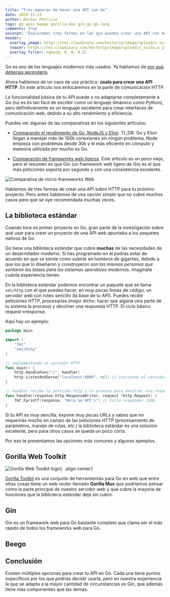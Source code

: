 ```yaml
---
title: "Tres maneras de hacer una API con Go"
date: 2019-11-23
author: Héctor Patricio
tags: go apis beego gorilla-mux gin-go go-lang
comments: true
excerpt: "Exploramos tres formas en las que puedes crear una API con Go el lenguaje enfocado en la eficiencia de los programas permitiendo productividad para los programadores"
header:
  overlay_image: https://res.cloudinary.com/hectorip/image/upload/c_scale,w_1440/v1576986565/clint-adair-BW0vK-FA3eg-unsplash_iamab8.jpg
  teaser: https://res.cloudinary.com/hectorip/image/upload/c_scale,w_1440/v1576986565/clint-adair-BW0vK-FA3eg-unsplash_iamab8.jpg
  overlay_filter: rgba(0, 0, 0, 0.5)
---
```


Go es uno de los lenguajes modernos más usados. Ya hablamos de [por qué deberías aprenderlo](/2019/09/01/por-que-deberias-aprender-go.html).

Ahora hablemos de un caso de uso práctico: **úsalo para crear una API HTTP**. En este artículo nos enfocaremos en la parte de comunicación HTTP.

La funcionalidad básica de tu API puede o no adaptarse completamente a Go (no es es tan fácil de escribir como un lenguaje dinámico como Python), pero definitivamente es un lenguaje excelente para crear interfaces de comunicación web, debido a su alto rendimiento y eficiencia.

Puedes ver algunas de las comparativas en los siguientes artículos:

- [Comparando el rendimiento de Go, NodeJS y Elixir](https://stressgrid.com/blog/benchmarking_go_vs_node_vs_elixir/). TL;DR: Go y Elixir llegan a manejar más de 100k conexiones sin ningún problema, Node empieza con problemas desde 30k y el más eficiente en cómputo y memoria utilizada por mucho es Go.

- [Comparación de frameworks web ligeros](https://github.com/mroth/phoenix-showdown). Este artículo es un poco viejo, pero el resumen es que Gin (un framework web ligero de Go) es el que más peticiones soporta por segundo y con una consistencia excelente.

![Comparativa de micro-frameworks Web](https://res.cloudinary.com/hectorip/image/upload/v1574629781/Screenshot_2019-11-24_15.09.25_ozqwcu.png)

Hablemos de tres formas de crear una API sobre HTTP para tu próximo proyecto. Pero antes hablemos de una opción simple que no cubre muchos casos pero que se oye recomendada muchas veces.

## La biblioteca estándar

Cuando hice mi primer proyecto en Go, gran parte de la investigación sobre qué usar para crear un proyecto de una API web apuntaba a los paquetes nativos de Go.

Go tiene una biblioteca estándar que cubre **muchas** de las necesidades de un desarrollador moderno. Si has programado en él podrás estar de acuerdo en que se siente como subirte en hombros de gigantes, debido a que los que lo diseñaron y construyeron son _las mismas personas que sentaron las bases para los sistemas operativos modernos_. Imagínate cuánta experiencia tienen.

En la biblioteca estándar podemos encontrar un paquete que se llama `net/http` con el que puedes hacer, en muy pocas líneas de código, un servidor web con ruteo sencillo (la base de tu API). Puedes recibir peticiones HTTP, procesarlas (mejor dicho: hacer que algúna otra parte de tu sistema la procese) y devolver una respuesta HTTP. El ciclo básico request->response.

Aquí hay un ejemplo:

```go
package main

import (
	"fmt"
	"net/http"
)

// Implementando un servidor HTTP
func main() {
	http.HandleFunc("/", handler)
	http.ListenAndServe("localhost:8080", nil) // iniciando el servidor
}

// handler recibe la petición http y la procesa para devolver una respuesta http
func handler(response http.ResponseWriter, request *http.Request) {
	fmt.Fprintf(response, "Hola Go API's") // Falta responder JSON
}
```

Si tu API es muy sencilla, expone muy pocas URLs y sabes que no requerirás mucho en campo de las peticiones HTTP (procesamiento de parámetros, manejo de rutas, etc.) la biblioteca estándar es una solución excelente, pero para otros casos se queda un poco corta.

Por eso te presentamos las opciones más comunes y algunos ejemplos.

## Gorilla Web Toolkit

![Gorilla Web Toolkit logo](https://avatars2.githubusercontent.com/u/489566?s=200&v=4){: .align-center}

[Gorilla Toolkit](https://www.gorillatoolkit.org/) es una conjunto de herramientas para Go en web que entre otras cosas tiene un web router llamado **Gorilla Mux** que podríamos pensar como la parte principal de nuestro servidor web y que cubre la mayoría de funciones que la biblioteca estándar deja sin cubrir.

## Gin

Gin es un framework web para Go bastante completo que clama ser el más rápido de todos los frameworks web para Go.

## Beego


## Conclusión

Existen múltiples opciones para crear tu API en Go. Cada una tiene puntos específicos por los que podrías decidir usarla, pero en nuestra experiencia la que se adapta a la mayor cantidad de circunstancias es Gin, que además tiene más componentes que las demás.
